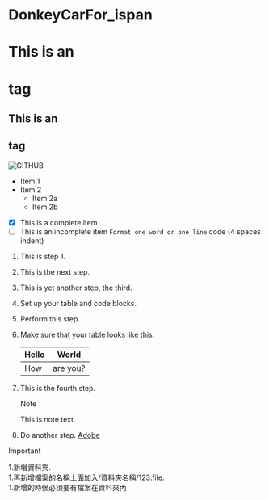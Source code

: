 # DonkeyCarFor_ispan
# This is an <h1> tag
## This is an <h2> tag
![GITHUB]( https://cc.tvbs.com.tw/img/upload/2022/05/20/20220520170357-1298d211.jpg "tkcat")
* Item 1
* Item 2
  * Item 2a
  * Item 2b
- [x] This is a complete item
- [ ] This is an incomplete item
 `Format one word or one line`
    code (4 spaces indent)
1. This is step 1.
1. This is the next step.
1. This is yet another step, the third.
1. Set up your table and code blocks.
1. Perform this step.



1. Make sure that your table looks like this:

   | Hello | World |
   |---|---|
   | How | are you? |

1. This is the fourth step.

   >[!NOTE]
   >
   >This is note text.

1. Do another step.
[Adobe](https://www.adobe.com)

 >[!IMPORTANT]
>
>1.新增資料夾.<br>
>1.再新增檔案的名稱上面加入/資料夾名稱/123.file.<br>
>1.新增的時候必須要有檔案在資料夾內 <br>
